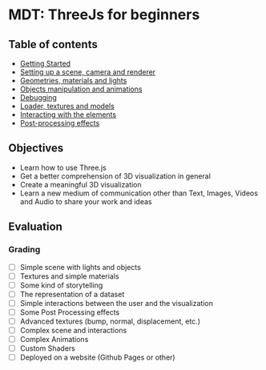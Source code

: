 # MDT: ThreeJs for beginners

## Table of contents

- [Getting Started](<./lessons/00 - Getting started.md>)
- [Setting up a scene, camera and renderer](<./lessons/01 - Scene, camera and renderer.md>)
- [Geometries, materials and lights](<./lessons/02 - Geometries, materials and lights.md>)
- [Objects manipulation and animations](<./lessons/03 - Objects manipulation and Animations.md>)
- [Debugging](<./lessons/04 - Debugging.md>)
- [Loader, textures and models](<./lessons/05 - Loader, textures and models.md>)
- [Interacting with the elements](<./lessons/06 - Interacting with the elements.md>)
- [Post-processing effects](<./lessons/07 - Post-processing effects.md>)

## Objectives

- Learn how to use Three.js
- Get a better comprehension of 3D visualization in general
- Create a meaningful 3D visualization
- Learn a new medium of communication other than Text, Images, Videos and Audio to share your work and ideas

## Evaluation

### Grading

- [ ] Simple scene with lights and objects
- [ ] Textures and simple materials
- [ ] Some kind of storytelling
- [ ] The representation of a dataset
- [ ] Simple interactions between the user and the visualization
- [ ] Some Post Processing effects
- [ ] Advanced textures (bump, normal, displacement, etc.)
- [ ] Complex scene and interactions
- [ ] Complex Animations
- [ ] Custom Shaders
- [ ] Deployed on a website (Github Pages or other)

